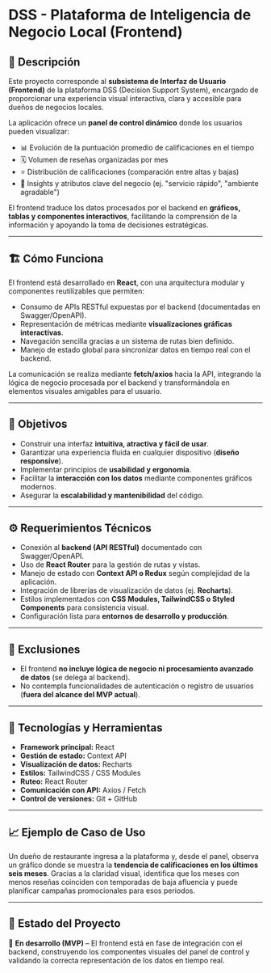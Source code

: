 # DSS - Plataforma de Inteligencia de Negocio Local (Frontend)

## 📖 Descripción

Este proyecto corresponde al **subsistema de Interfaz de Usuario (Frontend)** de la plataforma DSS (Decision Support System), encargado de proporcionar una experiencia visual interactiva, clara y accesible para dueños de negocios locales.

La aplicación ofrece un **panel de control dinámico** donde los usuarios pueden visualizar:

- 📊 Evolución de la puntuación promedio de calificaciones en el tiempo  
- 🗓️ Volumen de reseñas organizadas por mes  
- ⭐ Distribución de calificaciones (comparación entre altas y bajas)  
- 🔎 Insights y atributos clave del negocio (ej. "servicio rápido", "ambiente agradable")  

El frontend traduce los datos procesados por el backend en **gráficos, tablas y componentes interactivos**, facilitando la comprensión de la información y apoyando la toma de decisiones estratégicas.

---

## 🏗️ Cómo Funciona

El frontend está desarrollado en **React**, con una arquitectura modular y componentes reutilizables que permiten:

- Consumo de APIs RESTful expuestas por el backend (documentadas en Swagger/OpenAPI).  
- Representación de métricas mediante **visualizaciones gráficas interactivas**.  
- Navegación sencilla gracias a un sistema de rutas bien definido.  
- Manejo de estado global para sincronizar datos en tiempo real con el backend.  

La comunicación se realiza mediante **fetch/axios** hacia la API, integrando la lógica de negocio procesada por el backend y transformándola en elementos visuales amigables para el usuario.

---

## 🎯 Objetivos

- Construir una interfaz **intuitiva, atractiva y fácil de usar**.  
- Garantizar una experiencia fluida en cualquier dispositivo (**diseño responsive**).  
- Implementar principios de **usabilidad y ergonomía**.  
- Facilitar la **interacción con los datos** mediante componentes gráficos modernos.  
- Asegurar la **escalabilidad y mantenibilidad** del código.  

---

## ⚙️ Requerimientos Técnicos

- Conexión al **backend (API RESTful)** documentado con Swagger/OpenAPI.  
- Uso de **React Router** para la gestión de rutas y vistas.  
- Manejo de estado con **Context API o Redux** según complejidad de la aplicación.  
- Integración de librerías de visualización de datos (ej. **Recharts**).  
- Estilos implementados con **CSS Modules, TailwindCSS o Styled Components** para consistencia visual.  
- Configuración lista para **entornos de desarrollo y producción**.  

---

## 🚫 Exclusiones

- El frontend **no incluye lógica de negocio ni procesamiento avanzado de datos** (se delega al backend).  
- No contempla funcionalidades de autenticación o registro de usuarios (**fuera del alcance del MVP actual**).  

---

## 📌 Tecnologías y Herramientas

- **Framework principal:** React  
- **Gestión de estado:** Context API 
- **Visualización de datos:** Recharts
- **Estilos:** TailwindCSS / CSS Modules  
- **Ruteo:** React Router  
- **Comunicación con API:** Axios / Fetch  
- **Control de versiones:** Git + GitHub  

---

## 📈 Ejemplo de Caso de Uso

Un dueño de restaurante ingresa a la plataforma y, desde el panel, observa un gráfico donde se muestra la **tendencia de calificaciones en los últimos seis meses**. Gracias a la claridad visual, identifica que los meses con menos reseñas coinciden con temporadas de baja afluencia y puede planificar campañas promocionales para esos periodos.  

---

## 📝 Estado del Proyecto

📌 **En desarrollo (MVP)** – El frontend está en fase de integración con el backend, construyendo los componentes visuales del panel de control y validando la correcta representación de los datos en tiempo real.
